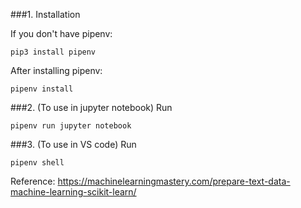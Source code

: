###1. Installation

If you don't have pipenv:
```
pip3 install pipenv
```

After installing pipenv:
```
pipenv install
```

###2. (To use in jupyter notebook) Run

```
pipenv run jupyter notebook
```

###3. (To use in VS code) Run
```
pipenv shell
```

Reference:
https://machinelearningmastery.com/prepare-text-data-machine-learning-scikit-learn/
